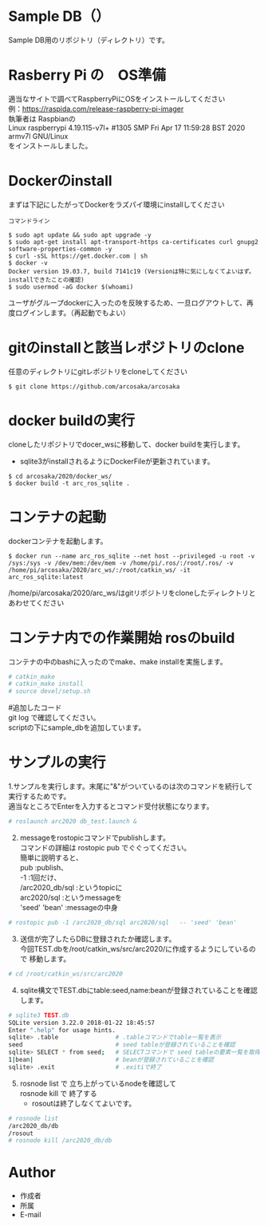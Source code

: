 # Sample DB（）

Sample DB用のリポジトリ（ディレクトリ）です。

# Rasberry Pi の　OS準備
適当なサイトで調べてRaspberryPiにOSをインストールしてください  
例：https://raspida.com/release-raspberry-pi-imager  
執筆者は Raspbianの  
Linux raspberrypi 4.19.115-v7l+ #1305 SMP Fri Apr 17 11:59:28 BST 2020 armv7l GNU/Linux  
をインストールしました。  

# Dockerのinstall
まずは下記にしたがってDockerをラズパイ環境にinstallしてください
```
コマンドライン

$ sudo apt update && sudo apt upgrade -y
$ sudo apt-get install apt-transport-https ca-certificates curl gnupg2 software-properties-common -y
$ curl -sSL https://get.docker.com | sh
$ docker -v
Docker version 19.03.7, build 7141c19 (Versionは特に気にしなくてよいはず。installできたことの確認)
$ sudo usermod -aG docker $(whoami)

```
ユーザがグループdockerに入ったのを反映するため、一旦ログアウトして、再度ログインします。（再起動でもよい）

# gitのinstallと該当レポジトリのclone

任意のディレクトリにgitレポジトリをcloneしてください
```
$ git clone https://github.com/arcosaka/arcosaka

```

# docker buildの実行
cloneしたリポジトリでdocer_wsに移動して、docker buildを実行します。
* sqlite3がinstallされるようにDockerFileが更新されています。
```
$ cd arcosaka/2020/docker_ws/
$ docker build -t arc_ros_sqlite .

```

# コンテナの起動
dockerコンテナを起動します。

```
$ docker run --name arc_ros_sqlite --net host --privileged -u root -v /sys:/sys -v /dev/mem:/dev/mem -v /home/pi/.ros/:/root/.ros/ -v /home/pi/arcosaka/2020/arc_ws/:/root/catkin_ws/ -it arc_ros_sqlite:latest
```
/home/pi/arcosaka/2020/arc_ws/はgitリポジトリをcloneしたディレクトリとあわせてください


# コンテナ内での作業開始 rosのbuild
コンテナの中のbashに入ったのでmake、make installを実施します。

```bash
# catkin_make
# catkin_make install
# source devel/setup.sh
```
#追加したコード  
git log で確認してください。  
scriptの下にsample_dbを追加しています。  

# サンプルの実行
1.サンプルを実行します。末尾に"&"がついているのは次のコマンドを続行して実行するためです。  
適当なところでEnterを入力するとコマンド受付状態になります。
```bash
# roslaunch arc2020 db_test.launch & 
```

2. messageをrostopicコマンドでpublishします。  
   コマンドの詳細は rostopic pub でぐぐってください。  
   簡単に説明すると、  
   pub             :publish、   
   -1              :1回だけ、  
   /arc2020_db/sql :というtopicに  
   arc2020/sql     :というmessageを  
   'seed' 'bean'   :messageの中身  
```bash
# rostopic pub -1 /arc2020_db/sql arc2020/sql   -- 'seed' 'bean' 
```

3. 送信が完了したらDBに登録されたか確認します。  
   今回TEST.dbを/root/catkin_ws/src/arc2020/に作成するようにしているので
   移動します。
```bash
# cd /root/catkin_ws/src/arc2020 
```

4. sqlite構文でTEST.dbにtable:seed,name:beanが登録されていることを確認します。
```bash
# sqlite3 TEST.db
SQLite version 3.22.0 2018-01-22 18:45:57
Enter ".help" for usage hints.
sqlite> .table                # .tableコマンドでtable一覧を表示 
seed                          # seed tableが登録されていることを確認
sqlite> SELECT * from seed;   # SELECTコマンドで seed tableの要素一覧を取得
1|bean|                       # beanが登録されていることを確認
sqlite> .exit                 # .exitiで終了 
```

5. rosnode list で 立ち上がっているnodeを確認して  
   rosnode kill で 終了する  
   * rosoutは終了しなくてよいです。
 
```bash
# rosnode list         
/arc2020_db/db
/rosout
# rosnode kill /arc2020_db/db
```

# Author

* 作成者
* 所属
* E-mail

